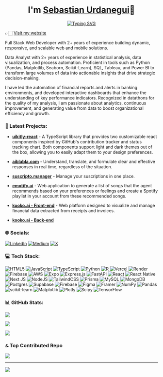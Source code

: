 <div align="center">
    <h1 align="center">I'm <a href="#">Sebastian Urdanegui</a>👋</h1>
</div>

<p align="center">
<a href="https://git.io/typing-svg"><img src="https://readme-typing-svg.demolab.com?font=Kanit&size=30&duration=2000&pause=1000&color=3B83BD&center=true&random=false&width=435&lines=Data+Analyst;Data+Scientist;Full-stack+Developer" alt="Typing SVG" /></a>
</p>

👉🏻 [Visit my website](https://sebastianurdanegui.com/)

Full Stack Web Developer with 2+ years of experience building
dynamic, responsive, and scalable web and mobile solutions.

Data Analyst with 2+ years of experience in statistical analysis, data
visualization, and process automation. Proficient in tools such as Python
(Pandas, Matplotlib, Seaborn, Scikit-Learn), SQL, Tableau, and Power BI
to transform large volumes of data into actionable insights that drive
strategic decision-making.

I have led the automation of financial reports and alerts in banking
environments, and developed interactive dashboards that enhance the
understanding of key performance indicators. Recognized in datathons
for the quality of my analysis, I am passionate about analytics,
continuous improvement, and generating value from data to boost
organizational efficiency and growth.

### 🚀 Latest Projects:

- **[uikitly-react](https://www.npmjs.com/package/uikitly-react)** - A TypeScript library that provides two customizable react components inspired by GitHub's contribution tracker and status tracking chart. Both components support light and dark themes out of the box, allowing you to easily adapt them to your design preferences.

- **[aiblabla.com](https://aiblabla.com)** - Understand, translate, and formulate clear and effective responses in real time, regardless of the situation.

- **[suscripto.manager](https://github.com/SebastianUrdaneguiBisalaya/suscripto.manager)** - Manage your suscriptions in one place.

- **[emotify.ai](https://github.com/SebastianUrdaneguiBisalaya/emotify.ai)** - Web application to generate a list of songs that the agent recommends based on your preferences or feelings and create a Spotify playlist in your account from these recommended songs.

- **[kooko.ai - Front-end](https://github.com/SebastianUrdaneguiBisalaya/kooko-ai-frontend)** - Web platform designed to visualize and manage financial data extracted from receipts and invoices.

- **[kooko.ai - Back-end](https://github.com/SebastianUrdaneguiBisalaya/kooko-ai-backend)**

### 🌐 Socials:
[![LinkedIn](https://img.shields.io/badge/LinkedIn-%230077B5.svg?logo=linkedin&logoColor=white)](https://linkedin.com/in/sebastianurdaneguibisalaya) [![Medium](https://img.shields.io/badge/Medium-12100E?logo=medium&logoColor=white)](https://medium.com/@sebasurdanegui) [![X](https://img.shields.io/badge/X-black.svg?logo=X&logoColor=white)](https://x.com/SebasUrdaneguiB) 

### 💻 Tech Stack:
![HTML5](https://img.shields.io/badge/html5-%23E34F26.svg?style=flat&logo=html5&logoColor=white) ![JavaScript](https://img.shields.io/badge/javascript-%23323330.svg?style=flat&logo=javascript&logoColor=%23F7DF1E) ![TypeScript](https://img.shields.io/badge/typescript-%23007ACC.svg?style=flat&logo=typescript&logoColor=white) ![Python](https://img.shields.io/badge/python-3670A0?style=flat&logo=python&logoColor=ffdd54) ![R](https://img.shields.io/badge/r-%23276DC3.svg?style=flat&logo=r&logoColor=white) ![Vercel](https://img.shields.io/badge/vercel-%23000000.svg?style=flat&logo=vercel&logoColor=white) ![Render](https://img.shields.io/badge/Render-%46E3B7.svg?style=flat&logo=render&logoColor=white) ![Firebase](https://img.shields.io/badge/firebase-%23039BE5.svg?style=flat&logo=firebase) ![AWS](https://img.shields.io/badge/AWS-%23FF9900.svg?style=flat&logo=amazon-aws&logoColor=white) ![Expo](https://img.shields.io/badge/expo-1C1E24?style=flat&logo=expo&logoColor=#D04A37) ![Express.js](https://img.shields.io/badge/express.js-%23404d59.svg?style=flat&logo=express&logoColor=%2361DAFB) ![FastAPI](https://img.shields.io/badge/FastAPI-005571?style=flat&logo=fastapi) ![React](https://img.shields.io/badge/react-%2320232a.svg?style=flat&logo=react&logoColor=%2361DAFB) ![React Native](https://img.shields.io/badge/react_native-%2320232a.svg?style=flat&logo=react&logoColor=%2361DAFB) ![Next JS](https://img.shields.io/badge/Next-black?style=flat&logo=next.js&logoColor=white) ![NodeJS](https://img.shields.io/badge/node.js-6DA55F?style=flat&logo=node.js&logoColor=white) ![TailwindCSS](https://img.shields.io/badge/tailwindcss-%2338B2AC.svg?style=flat&logo=tailwind-css&logoColor=white) ![Prisma](https://img.shields.io/badge/Prisma-3982CE?style=flat&logo=Prisma&logoColor=white) ![MySQL](https://img.shields.io/badge/mysql-4479A1.svg?style=flat&logo=mysql&logoColor=white) ![MongoDB](https://img.shields.io/badge/MongoDB-%234ea94b.svg?style=flat&logo=mongodb&logoColor=white) ![Postgres](https://img.shields.io/badge/postgres-%23316192.svg?style=flat&logo=postgresql&logoColor=white) ![Supabase](https://img.shields.io/badge/Supabase-3ECF8E?style=flat&logo=supabase&logoColor=white) ![Firebase](https://img.shields.io/badge/firebase-a08021?style=flat&logo=firebase&logoColor=ffcd34) ![Figma](https://img.shields.io/badge/figma-%23F24E1E.svg?style=flat&logo=figma&logoColor=white) ![Framer](https://img.shields.io/badge/Framer-black?style=flat&logo=framer&logoColor=blue) ![NumPy](https://img.shields.io/badge/numpy-%23013243.svg?style=flat&logo=numpy&logoColor=white) ![Pandas](https://img.shields.io/badge/pandas-%23150458.svg?style=flat&logo=pandas&logoColor=white) ![scikit-learn](https://img.shields.io/badge/scikit--learn-%23F7931E.svg?style=flat&logo=scikit-learn&logoColor=white) ![Matplotlib](https://img.shields.io/badge/Matplotlib-%23ffffff.svg?style=flat&logo=Matplotlib&logoColor=black) ![Plotly](https://img.shields.io/badge/Plotly-%233F4F75.svg?style=flat&logo=plotly&logoColor=white) ![Scipy](https://img.shields.io/badge/SciPy-%230C55A5.svg?style=flat&logo=scipy&logoColor=%white) ![TensorFlow](https://img.shields.io/badge/TensorFlow-%23FF6F00.svg?style=flat&logo=TensorFlow&logoColor=white)

### 📊 GitHub Stats:
![](https://github-readme-stats.vercel.app/api?username=SebastianUrdaneguiBisalaya&theme=dark&hide_border=false&include_all_commits=true&count_private=true)

![](https://nirzak-streak-stats.vercel.app/?user=SebastianUrdaneguiBisalaya&theme=dark&hide_border=false)

![](https://github-readme-stats.vercel.app/api/top-langs/?username=SebastianUrdaneguiBisalaya&theme=dark&hide_border=false&include_all_commits=true&count_private=true&layout=compact)

### 🔝 Top Contributed Repo
![](https://github-contributor-stats.vercel.app/api?username=SebastianUrdaneguiBisalaya&limit=5&theme=dark&combine_all_yearly_contributions=true)

---
[![](https://visitcount.itsvg.in/api?id=SebastianUrdaneguiBisalaya&icon=0&color=0)](https://visitcount.itsvg.in)

